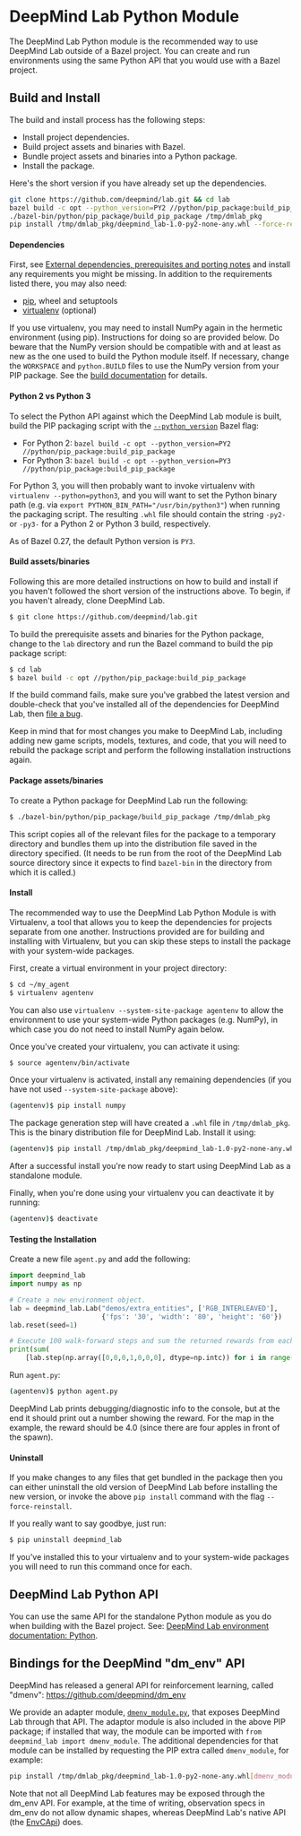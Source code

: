 # DeepMind Lab Python Module

The DeepMind Lab Python module is the recommended way to use DeepMind Lab
outside of a Bazel project. You can create and run environments using the same
Python API that you would use with a Bazel project.

## Build and Install

The build and install process has the following steps:

- Install project dependencies.
- Build project assets and binaries with Bazel.
- Bundle project assets and binaries into a Python package.
- Install the package.

Here's the short version if you have already set up the dependencies.

```sh
git clone https://github.com/deepmind/lab.git && cd lab
bazel build -c opt --python_version=PY2 //python/pip_package:build_pip_package
./bazel-bin/python/pip_package/build_pip_package /tmp/dmlab_pkg
pip install /tmp/dmlab_pkg/deepmind_lab-1.0-py2-none-any.whl --force-reinstall
```

#### Dependencies

First, see [External dependencies, prerequisites and porting
notes](../../README.md#external-dependencies-prerequisites-and-porting-notes)
and install any requirements you might be missing. In addition to the
requirements listed there, you may also need:

- [pip](https://pip.pypa.io/en/stable/installing/), wheel and setuptools
- [virtualenv](https://virtualenv.pypa.io/en/stable/installation/) (optional)

If you use virtualenv, you may need to install NumPy again in the hermetic
environment (using pip). Instructions for doing so are provided below. Do beware
that the NumPy version should be compatible with and at least as new as the one
used to build the Python module itself. If necessary, change the `WORKSPACE` and
`python.BUILD` files to use the NumPy version from your PIP package. See the
[build documentation](../../docs/users/build.md#lua-and-python-dependencies) for
details.

#### Python 2 vs Python 3

To select the Python API against which the DeepMind Lab module is built, build
the PIP packaging script with the
[`--python_version`](https://docs.bazel.build/versions/master/command-line-reference.html#flag--python_version)
Bazel flag:

* For Python 2: `bazel build -c opt --python_version=PY2 //python/pip_package:build_pip_package`
* For Python 3: `bazel build -c opt --python_version=PY3 //python/pip_package:build_pip_package`

For Python 3, you will then probably want to invoke virtualenv with `virtualenv
--python=python3`, and you will want to set the Python binary path (e.g. via
`export PYTHON_BIN_PATH="/usr/bin/python3"`) when running the packaging script.
The resulting `.whl` file should contain the string `-py2-` or `-py3-` for a
Python 2 or Python 3 build, respectively.

As of Bazel 0.27, the default Python version is `PY3`.

#### Build assets/binaries

Following this are more detailed instructions on how to build and install if you
haven't followed the short version of the instructions above. To begin, if you
haven't already, clone DeepMind Lab.

```sh
$ git clone https://github.com/deepmind/lab.git
```

To build the prerequisite assets and binaries for the Python package, change to
the `lab` directory and run the Bazel command to build the pip package script:

```sh
$ cd lab
$ bazel build -c opt //python/pip_package:build_pip_package
```

If the build command fails, make sure you've grabbed the latest version and
double-check that you've installed all of the dependencies for DeepMind Lab,
then [file a bug](https://github.com/deepmind/lab/issues/new).

Keep in mind that for most changes you make to DeepMind Lab, including adding
new game scripts, models, textures, and code, that you will need to rebuild the
package script and perform the following installation instructions again.

#### Package assets/binaries

To create a Python package for DeepMind Lab run the following:

```sh
$ ./bazel-bin/python/pip_package/build_pip_package /tmp/dmlab_pkg
```
This script copies all of the relevant files for the package to a temporary
directory and bundles them up into the distribution file saved in the directory
specified. (It needs to be run from the root of the DeepMind Lab source
directory since it expects to find `bazel-bin` in the directory from which it is
called.)

#### Install

The recommended way to use the DeepMind Lab Python Module is with Virtualenv, a
tool that allows you to keep the dependencies for projects separate from one
another. Instructions provided are for building and installing with Virtualenv,
but you can skip these steps to install the package with your system-wide
packages.

First, create a virtual environment in your project directory:

```sh
$ cd ~/my_agent
$ virtualenv agentenv
```

You can also use `virtualenv --system-site-package agentenv` to allow the
environment to use your system-wide Python packages (e.g. NumPy), in which
case you do not need to install NumPy again below.

Once you've created your virtualenv, you can activate it using:

```sh
$ source agentenv/bin/activate
```

Once your virtualenv is activated, install any remaining dependencies (if you
have not used `--system-site-package` above):

```sh
(agentenv)$ pip install numpy
```

The package generation step will have created a `.whl` file in `/tmp/dmlab_pkg`.
This is the binary distribution file for DeepMind Lab. Install it using:

```sh
(agentenv)$ pip install /tmp/dmlab_pkg/deepmind_lab-1.0-py2-none-any.whl
```

After a successful install you're now ready to start using DeepMind Lab as a
standalone module.

Finally, when you're done using your virtualenv you can deactivate it by
running:

```sh
(agentenv)$ deactivate
```

#### Testing the Installation

Create a new file `agent.py` and add the following:

```python
import deepmind_lab
import numpy as np

# Create a new environment object.
lab = deepmind_lab.Lab("demos/extra_entities", ['RGB_INTERLEAVED'],
                       {'fps': '30', 'width': '80', 'height': '60'})
lab.reset(seed=1)

# Execute 100 walk-forward steps and sum the returned rewards from each step.
print(sum(
    [lab.step(np.array([0,0,0,1,0,0,0], dtype=np.intc)) for i in range(0, 100)]))
```

Run `agent.py`:

```sh
(agentenv)$ python agent.py
```

DeepMind Lab prints debugging/diagnostic info to the console, but at the end it
should print out a number showing the reward. For the map in the example, the
reward should be 4.0 (since there are four apples in front of the spawn).

#### Uninstall

If you make changes to any files that get bundled in the package then you can
either uninstall the old version of DeepMind Lab before installing the new
version, or invoke the above `pip install` command with the flag
`--force-reinstall`.

If you really want to say goodbye, just run:

```sh
$ pip uninstall deepmind_lab
```

If you've installed this to your virtualenv and to your system-wide packages you
will need to run this command once for each.

## DeepMind Lab Python API

You can use the same API for the standalone Python module as you do when
building with the Bazel project. See:
[DeepMind Lab environment documentation: Python](../../docs/users/python_api.md).

## Bindings for the DeepMind "dm_env" API

DeepMind has released a general API for reinforcement learning, called "dmenv":
https://github.com/deepmind/dm_env

We provide an adapter module, [`dmenv_module.py`](../dmenv_module.py),
that exposes DeepMind Lab through that API. The adaptor module is also included
in the above PIP package; if installed that way, the module can be imported with
`from deepmind_lab import dmenv_module`. The additional dependencies for that
module can be installed by requesting the PIP extra called `dmenv_module`, for
example:

```sh
pip install /tmp/dmlab_pkg/deepmind_lab-1.0-py2-none-any.whl[dmenv_module]
```

Note that not all DeepMind Lab features may be exposed through the dm_env API.
For example, at the time of writing, observation specs in dm_env do not allow
dynamic shapes, whereas DeepMind Lab's native API (the
[EnvCApi](../../third_party/rl_api/env_c_api.h)) does.
